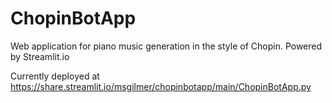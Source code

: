 # ChopinBotApp
Web application for piano music generation in the style of Chopin. Powered by Streamlit.io

Currently deployed at https://share.streamlit.io/msgilmer/chopinbotapp/main/ChopinBotApp.py

